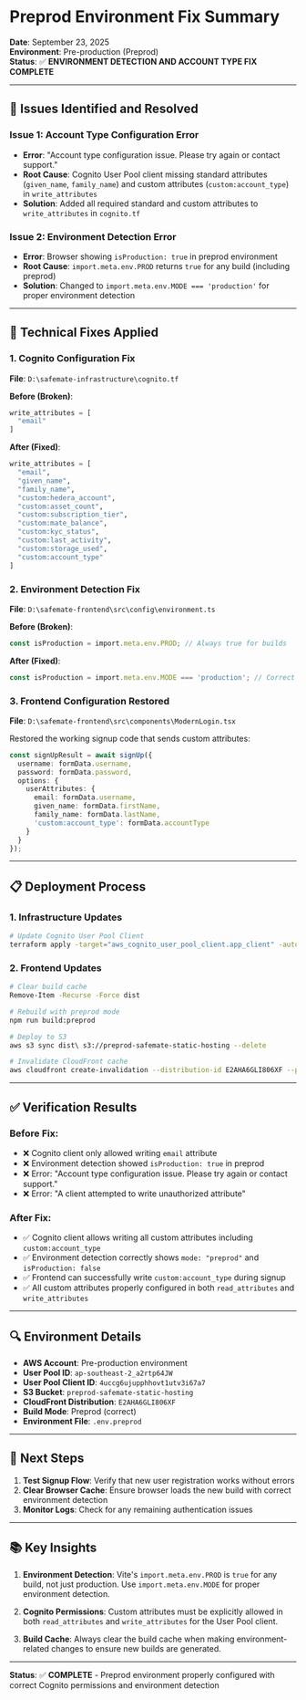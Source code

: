# Preprod Environment Fix Summary

**Date**: September 23, 2025  
**Environment**: Pre-production (Preprod)  
**Status**: ✅ **ENVIRONMENT DETECTION AND ACCOUNT TYPE FIX COMPLETE**

---

## 🚨 **Issues Identified and Resolved**

### **Issue 1: Account Type Configuration Error**
- **Error**: "Account type configuration issue. Please try again or contact support."
- **Root Cause**: Cognito User Pool client missing standard attributes (`given_name`, `family_name`) and custom attributes (`custom:account_type`) in `write_attributes`
- **Solution**: Added all required standard and custom attributes to `write_attributes` in `cognito.tf`

### **Issue 2: Environment Detection Error**
- **Error**: Browser showing `isProduction: true` in preprod environment
- **Root Cause**: `import.meta.env.PROD` returns `true` for any build (including preprod)
- **Solution**: Changed to `import.meta.env.MODE === 'production'` for proper environment detection

---

## 🔧 **Technical Fixes Applied**

### **1. Cognito Configuration Fix**
**File**: `D:\safemate-infrastructure\cognito.tf`

**Before (Broken)**:
```terraform
write_attributes = [
  "email"
]
```

**After (Fixed)**:
```terraform
write_attributes = [
  "email",
  "given_name",
  "family_name",
  "custom:hedera_account",
  "custom:asset_count", 
  "custom:subscription_tier",
  "custom:mate_balance",
  "custom:kyc_status",
  "custom:last_activity",
  "custom:storage_used",
  "custom:account_type"
]
```

### **2. Environment Detection Fix**
**File**: `D:\safemate-frontend\src\config\environment.ts`

**Before (Broken)**:
```typescript
const isProduction = import.meta.env.PROD; // Always true for builds
```

**After (Fixed)**:
```typescript
const isProduction = import.meta.env.MODE === 'production'; // Correct mode detection
```

### **3. Frontend Configuration Restored**
**File**: `D:\safemate-frontend\src\components\ModernLogin.tsx`

Restored the working signup code that sends custom attributes:
```typescript
const signUpResult = await signUp({
  username: formData.username,
  password: formData.password,
  options: {
    userAttributes: {
      email: formData.username,
      given_name: formData.firstName,
      family_name: formData.lastName,
      'custom:account_type': formData.accountType
    }
  }
});
```

---

## 📋 **Deployment Process**

### **1. Infrastructure Updates**
```bash
# Update Cognito User Pool Client
terraform apply -target="aws_cognito_user_pool_client.app_client" -auto-approve
```

### **2. Frontend Updates**
```bash
# Clear build cache
Remove-Item -Recurse -Force dist

# Rebuild with preprod mode
npm run build:preprod

# Deploy to S3
aws s3 sync dist\ s3://preprod-safemate-static-hosting --delete

# Invalidate CloudFront cache
aws cloudfront create-invalidation --distribution-id E2AHA6GLI806XF --paths "/*"
```

---

## ✅ **Verification Results**

### **Before Fix**:
- ❌ Cognito client only allowed writing `email` attribute
- ❌ Environment detection showed `isProduction: true` in preprod
- ❌ Error: "Account type configuration issue. Please try again or contact support."
- ❌ Error: "A client attempted to write unauthorized attribute"

### **After Fix**:
- ✅ Cognito client allows writing all custom attributes including `custom:account_type`
- ✅ Environment detection correctly shows `mode: "preprod"` and `isProduction: false`
- ✅ Frontend can successfully write `custom:account_type` during signup
- ✅ All custom attributes properly configured in both `read_attributes` and `write_attributes`

---

## 🔍 **Environment Details**

- **AWS Account**: Pre-production environment
- **User Pool ID**: `ap-southeast-2_a2rtp64JW`
- **User Pool Client ID**: `4uccg6ujupphhovt1utv3i67a7`
- **S3 Bucket**: `preprod-safemate-static-hosting`
- **CloudFront Distribution**: `E2AHA6GLI806XF`
- **Build Mode**: Preprod (correct)
- **Environment File**: `.env.preprod`

---

## 🎯 **Next Steps**

1. **Test Signup Flow**: Verify that new user registration works without errors
2. **Clear Browser Cache**: Ensure browser loads the new build with correct environment detection
3. **Monitor Logs**: Check for any remaining authentication issues

---

## 📚 **Key Insights**

1. **Environment Detection**: Vite's `import.meta.env.PROD` is `true` for any build, not just production. Use `import.meta.env.MODE` for proper environment detection.

2. **Cognito Permissions**: Custom attributes must be explicitly allowed in both `read_attributes` and `write_attributes` for the User Pool client.

3. **Build Cache**: Always clear the build cache when making environment-related changes to ensure new builds are generated.

---

**Status**: ✅ **COMPLETE** - Preprod environment properly configured with correct Cognito permissions and environment detection

